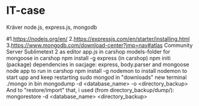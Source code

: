 # IT-case
Kräver node.js, express.js, mongodb

#1.https://nodejs.org/en/
2.https://expressjs.com/en/starter/installing.html
3.https://www.mongodb.com/download-center?jmp=nav#atlas Community Server
Sublimetext 2 as editor
app.js in carshop
models-folder for mongoose in carshop
npm install -g express (in carshop)
npm initi (package)
dependencies in oacjage: express, body.parser and mongoose
node app to run in carshop
npm install -g nodemon to install
nodemon to start upp and keep restarting
sudo mongod in "downloads"
new terminal ./mongo in bin
mongodump -d <database_name> -o <directory_backup>
And to "restore/import" that, i used (from directory_backup/dump/):
mongorestore -d <database_name> <directory_backup>
